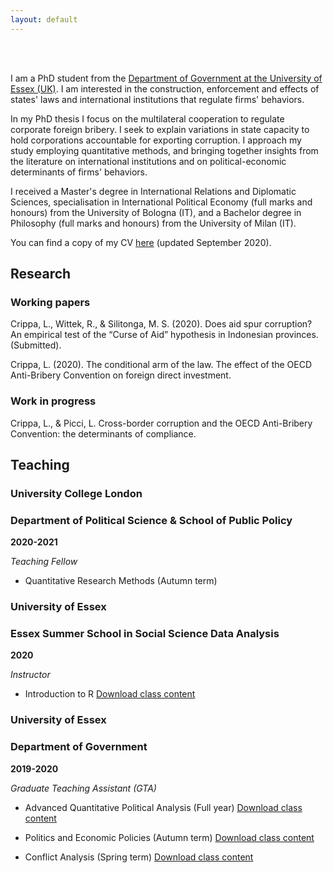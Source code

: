 ```yaml
---
layout: default
---
```

<br><br>

I am a PhD student from the [Department of Government at the University of Essex (UK)](https://www.essex.ac.uk/departments/government). I am interested in the construction, enforcement and effects of states' laws and international institutions that regulate firms' behaviors.

In my PhD thesis I focus on the multilateral cooperation to regulate corporate foreign bribery. I seek to explain variations in state capacity to hold corporations accountable for exporting corruption. I approach my study employing quantitative methods, and bringing together insights from the literature on international institutions and on political-economic determinants of firms' behaviors.

I received a Master's degree in International Relations and Diplomatic Sciences, specialisation in International Political Economy (full marks and honours) from the University of Bologna (IT), and a Bachelor degree in Philosophy (full marks and honours) from the University of Milan (IT).

You can find a copy of my CV [here](assets/LorenzoCrippa_CV_2020_09_15.pdf) (updated September 2020).


## Research
### Working papers
Crippa, L., Wittek, R., & Silitonga, M. S. (2020). Does aid spur corruption? An empirical test of the “Curse of Aid” hypothesis in Indonesian provinces. (Submitted).

Crippa, L. (2020). The conditional arm of the law. The effect of the OECD Anti-Bribery Convention on foreign direct investment.

### Work in progress
Crippa, L., & Picci, L. Cross-border corruption and the OECD Anti-Bribery Convention: the determinants of compliance.

## Teaching

### University College London
### Department of Political Science & School of Public Policy

**2020-2021**

_Teaching Fellow_

- Quantitative Research Methods (Autumn term)

### University of Essex 
### Essex Summer School in Social Science Data Analysis

**2020**

_Instructor_

- Introduction to R [Download class content](https://github.com/lorenzo-crippa/ESS_intro_to_R_2020)

### University of Essex 
### Department of Government

**2019-2020**

_Graduate Teaching Assistant (GTA)_

- Advanced Quantitative Political Analysis (Full year) [Download class content](https://github.com/lorenzo-crippa/GV300_2019-20)

- Politics and Economic Policies (Autumn term) [Download class content](https://github.com/lorenzo-crippa/GV120_2019-20)

- Conflict Analysis (Spring term) [Download class content](https://github.com/lorenzo-crippa/GV217_2019-20)
